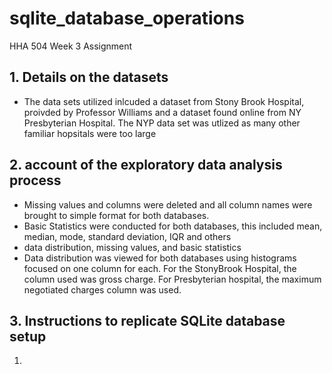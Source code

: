 # sqlite_database_operations
HHA 504 Week 3 Assignment

## 1. Details on the datasets
  * The data sets utilized inlcuded a dataset from Stony Brook Hospital, proivded     by Professor Williams and a dataset found online from NY Presbyterian Hospital.     The NYP data set was utlized as many other familiar hopsitals were too large

## 2. account of the exploratory data analysis process
  * Missing values and columns were deleted and all column names were brought to       simple format for both databases.
  * Basic Statistics were conducted for both databases, this included mean, median,   mode, standard deviation, IQR and others
  * data distribution, missing values, and basic statistics
  * Data distribution was viewed for both databases using histograms focused on one   column for each. For the StonyBrook Hospital, the column used was gross charge.     For Presbyterian hospital, the maximum negotiated charges column was used. 

## 3. Instructions to replicate SQLite database setup
  1.   
